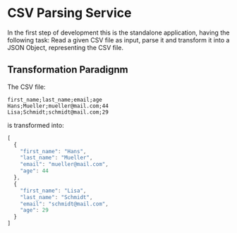 # CSV Parsing Service
In the first step of development this is the standalone application, having
the following task:
Read a given CSV file as input, parse it and transform it into a JSON Object,
representing the CSV file.

## Transformation Paradignm
The CSV file:
```
first_name;last_name;email;age
Hans;Mueller;mueller@mail.com;44
Lisa;Schmidt;schmidt@mail.com;29
```
is transformed into:
```javascript
[
  {
    "first_name": "Hans",
    "last_name": "Mueller",
    "email": "mueller@mail.com",
    "age": 44
  },
  {
    "first_name": "Lisa",
    "last_name": "Schmidt",
    "email": "schmidt@mail.com",
    "age": 29
  }
]
```

